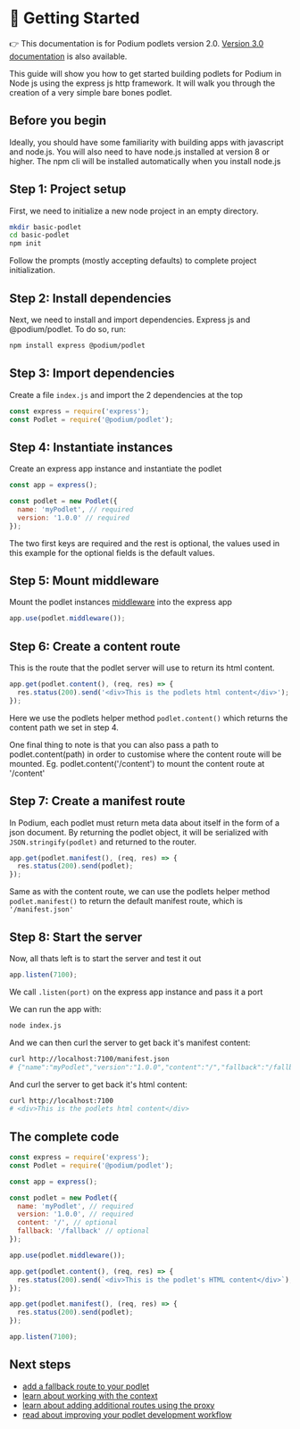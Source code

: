 # 🚀 Getting Started

👉 This documentation is for Podium podlets version 2.0. [Version 3.0 documentation](/docs/podlets/getting_started.html) is also available.

This guide will show you how to get started building podlets for Podium in Node
js using the express js http framework. It will walk you through the creation of
a very simple bare bones podlet.

## Before you begin

Ideally, you should have some familiarity with building apps with javascript and
node.js. You will also need to have node.js installed at version 8 or higher.
The npm cli will be installed automatically when you install
node.js

## Step 1: Project setup

First, we need to initialize a new node project in an empty directory.

```bash
mkdir basic-podlet
cd basic-podlet
npm init
```

Follow the prompts (mostly accepting defaults) to complete project
initialization.

## Step 2: Install dependencies

Next, we need to install and import dependencies. Express js and
@podium/podlet. To do so, run:

```bash
npm install express @podium/podlet
```

## Step 3: Import dependencies

Create a file `index.js` and import the 2 dependencies at the top

```js
const express = require('express');
const Podlet = require('@podium/podlet');
```

## Step 4: Instantiate instances

Create an express app instance and instantiate the podlet

```js
const app = express();

const podlet = new Podlet({
  name: 'myPodlet', // required
  version: '1.0.0' // required
});
```

The two first keys are required and the rest is optional, the values used in this example for the optional fields is the default values.

## Step 5: Mount middleware

Mount the podlet instances [middleware](https://medium.com/@agoiabeladeyemi/a-simple-explanation-of-express-middleware-c68ea839f498) into the express app

```js
app.use(podlet.middleware());
```

## Step 6: Create a content route

This is the route that the podlet server will use to return its html content.

```js
app.get(podlet.content(), (req, res) => {
  res.status(200).send('<div>This is the podlets html content</div>');
});
```

Here we use the podlets helper method `podlet.content()` which returns the content path we set in step 4.

One final thing to note is that you can also pass a path to podlet.content(path) in order to customise where the content route will be mounted. Eg. podlet.content('/content') to mount the content route at '/content'

## Step 7: Create a manifest route

In Podium, each podlet must return meta data about itself in the form of a json document. By returning the podlet object, it will be serialized with `JSON.stringify(podlet)` and
returned to the router.

```js
app.get(podlet.manifest(), (req, res) => {
  res.status(200).send(podlet);
});
```

Same as with the content route, we can use the podlets helper method `podlet.manifest()` to return the default manifest route, which is `'/manifest.json'`

## Step 8: Start the server

Now, all thats left is to start the server and test it out

```js
app.listen(7100);
```

We call `.listen(port)` on the express app instance and pass it a port

We can run the app with:

```bash
node index.js
```

And we can then curl the server to get back it's manifest content:

```bash
curl http://localhost:7100/manifest.json
# {"name":"myPodlet","version":"1.0.0","content":"/","fallback":"/fallback","assets":{"js":"","css":""},"proxy":{}}
```

And curl the server to get back it's html content:

```bash
curl http://localhost:7100
# <div>This is the podlets html content</div>
```

## The complete code

```js
const express = require('express');
const Podlet = require('@podium/podlet');

const app = express();

const podlet = new Podlet({
  name: 'myPodlet', // required
  version: '1.0.0', // required
  content: '/', // optional
  fallback: '/fallback' // optional
});

app.use(podlet.middleware());

app.get(podlet.content(), (req, res) => {
  res.status(200).send(`<div>This is the podlet's HTML content</div>`);
});

app.get(podlet.manifest(), (req, res) => {
  res.status(200).send(podlet);
});

app.listen(7100);
```

## Next steps

- [add a fallback route to your podlet](/docs/podlets/v2/fallbacks.html)
- [learn about working with the context](/docs/podlets/v2/context.html)
- [learn about adding additional routes using the proxy](/docs/podlets/v2/proxying.html)
- [read about improving your podlet development workflow](/docs/podlets/v2/local_development.html)
